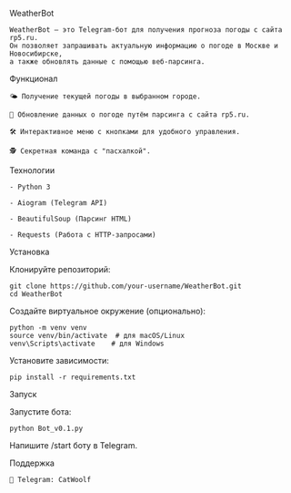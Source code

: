 WeatherBot

    WeatherBot — это Telegram-бот для получения прогноза погоды с сайта rp5.ru. 
    Он позволяет запрашивать актуальную информацию о погоде в Москве и Новосибирске, 
    а также обновлять данные с помощью веб-парсинга.

Функционал

    🌤️ Получение текущей погоды в выбранном городе.
    
    🔄 Обновление данных о погоде путём парсинга с сайта rp5.ru.
    
    🛠️ Интерактивное меню с кнопками для удобного управления.
    
    🕵️ Секретная команда с "пасхалкой".

Технологии

    - Python 3
    
    - Aiogram (Telegram API)
    
    - BeautifulSoup (Парсинг HTML)
    
    - Requests (Работа с HTTP-запросами)

Установка

Клонируйте репозиторий:

    git clone https://github.com/your-username/WeatherBot.git
    cd WeatherBot

Создайте виртуальное окружение (опционально):

    python -m venv venv
    source venv/bin/activate  # для macOS/Linux
    venv\Scripts\activate    # для Windows

Установите зависимости:

    pip install -r requirements.txt


Запуск

Запустите бота:

    python Bot_v0.1.py

Напишите /start боту в Telegram.

Поддержка

    🔗 Telegram: CatWoolf


